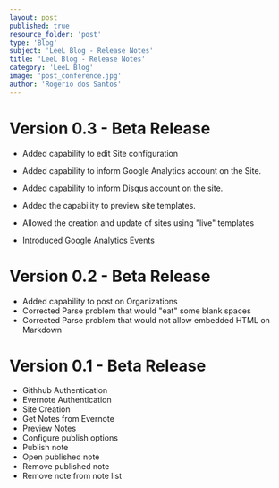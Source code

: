 ```yaml
---
layout: post
published: true
resource_folder: 'post'
type: 'Blog'
subject: 'LeeL Blog - Release Notes'
title: 'LeeL Blog - Release Notes'
category: 'LeeL Blog'
image: 'post_conference.jpg'
author: 'Rogerio dos Santos'
---
```




Version 0.3 - Beta Release
===========


* Added capability to edit Site configuration
* Added capability to inform Google Analytics account on the Site. 
* Added capability to inform Disqus account on the site.
* Added the capability to preview site templates.

* Allowed the creation and update of sites using "live" templates
* Introduced Google Analytics Events


Version 0.2 - Beta Release
===========


* Added capability to post on Organizations
* Corrected Parse problem that would "eat" some blank spaces
* Corrected Parse problem that would not allow embedded HTML on Markdown



Version 0.1 - Beta Release
===========


* Githhub Authentication
* Evernote Authentication
* Site Creation
* Get Notes from Evernote
* Preview Notes
* Configure publish options
* Publish note
* Open published note
* Remove published note
* Remove note from note list


